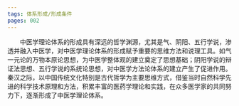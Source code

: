 ```yaml
---
tags: 体系形成/形成条件
pages: 002
---
```

&emsp;&emsp;中医学理论体系的形成具有深远的哲学渊源，尤其是气、阴阳、五行学说，渗透并融入中医学，对中医学理论体系的形成赋予重要的思维方法和说理工具。如气一元论的万物本原论思想，为中医学整体观的建立奠定了思想基础；阴阳学说的辩证法思想、五行学说的系统论思想，对中医学方法论体系的建立产生了促进作用。秦汉之际，以中国传统文化特别是古代哲学为主要思维方式，借鉴当时自然科学先进的科学技术原理和方法，积累丰富的医药学理论和实践，在众多医学家的共同努力下，逐渐形成了中医学理论体系。